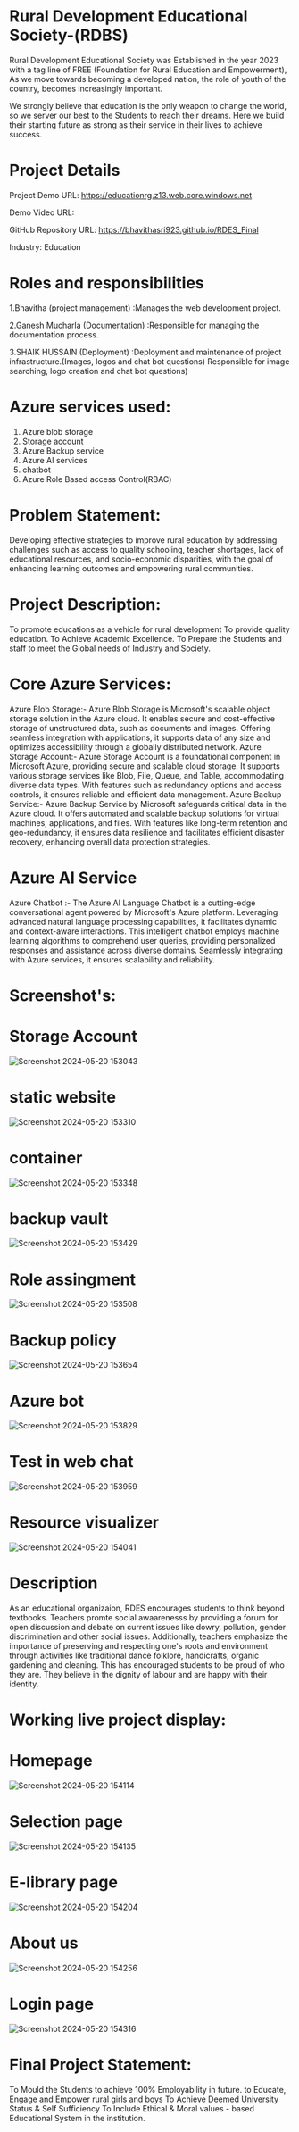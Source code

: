 # Rural Development Educational Society-(RDBS)
Rural Development Educational Society was Established in the year 2023 with a tag line of FREE (Foundation for Rural Education and Empowerment), As we move towards becoming a developed nation, the role of youth of the country, becomes increasingly important.

We strongly believe that education is the only weapon to change the world, so we server our best to the Students to reach their dreams. Here we build their starting future as strong as their service in their lives to achieve success.

# Project Details
Project Demo URL: https://educationrg.z13.web.core.windows.net

Demo Video URL: 

GitHub Repository URL: https://bhavithasri923.github.io/RDES_Final

Industry: Education

# Roles and responsibilities

1.Bhavitha (project management) :Manages the web development project.

2.Ganesh Mucharla  (Documentation) :Responsible for managing the documentation process.

3.SHAIK HUSSAIN (Deployment) :Deployment and maintenance of project infrastructure.(Images, logos and chat bot questions) Responsible for image searching, logo creation and chat bot questions)

# Azure services used:

1. Azure blob storage
2. Storage account
3. Azure Backup service
4. Azure AI services
5. chatbot
6. Azure Role Based access Control(RBAC)

# Problem Statement:

Developing effective strategies to improve rural education by addressing challenges such as access to quality schooling, teacher shortages, lack of educational resources, and socio-economic disparities, with the goal of enhancing learning outcomes and empowering rural communities.

# Project Description:

To promote educations as a vehicle for rural development
To provide quality education.
To Achieve Academic Excellence.
To Prepare the Students and staff to meet the Global needs of Industry and Society.

# Core Azure Services:
Azure Blob Storage:- Azure Blob Storage is Microsoft's scalable object storage solution in the Azure cloud. It enables secure and cost-effective storage of unstructured data, such as documents and images. Offering seamless integration with applications, it supports data of any size and optimizes accessibility through a globally distributed network. 
Azure Storage Account:- Azure Storage Account is a foundational component in Microsoft Azure, providing secure and scalable cloud storage. It supports various storage services like Blob, File, Queue, and Table, accommodating diverse data types. With features such as redundancy options and access controls, it ensures reliable and efficient data management. 
Azure Backup Service:- Azure Backup Service by Microsoft safeguards critical data in the Azure cloud. It offers automated and scalable backup solutions for virtual machines, applications, and files. With features like long-term retention and geo-redundancy, it ensures data resilience and facilitates efficient disaster recovery, enhancing overall data protection strategies.

# Azure AI Service
Azure Chatbot :- The Azure AI Language Chatbot is a cutting-edge conversational agent powered by Microsoft's Azure platform. Leveraging advanced natural language processing capabilities, it facilitates dynamic and context-aware interactions. This intelligent chatbot employs machine learning algorithms to comprehend user queries, providing personalized responses and assistance across diverse domains. Seamlessly integrating with Azure services, it ensures scalability and reliability.
# Screenshot's:

# Storage Account
![Screenshot 2024-05-20 153043](https://github.com/bhavithasri923/RDES/assets/169882041/0ba35130-801f-4b3c-991c-cb1c93c8ab0a)

# static website
![Screenshot 2024-05-20 153310](https://github.com/bhavithasri923/RDES/assets/169882041/09bb22ab-5a15-4fa8-9443-a479d828d185)

# container
![Screenshot 2024-05-20 153348](https://github.com/bhavithasri923/RDES/assets/169882041/04ce1adb-0a4c-45cb-80d4-2f682794f8bc)

# backup vault
![Screenshot 2024-05-20 153429](https://github.com/bhavithasri923/RDES/assets/169882041/d17a9e22-623f-47d4-9040-bab262321cd3)

# Role assingment
![Screenshot 2024-05-20 153508](https://github.com/bhavithasri923/RDES/assets/169882041/a1663722-a8f1-403d-9883-c0613e872fdd)

# Backup policy

![Screenshot 2024-05-20 153654](https://github.com/bhavithasri923/RDES/assets/169882041/28d250f8-e75f-4f4d-ae75-3820b1d7159a)

# Azure bot
![Screenshot 2024-05-20 153829](https://github.com/bhavithasri923/RDES/assets/169882041/9620af47-ecc5-4ae2-9928-679ba84b2aed)

# Test in web chat
![Screenshot 2024-05-20 153959](https://github.com/bhavithasri923/RDES/assets/169882041/dab773cd-2375-4f7e-af23-ece11cb6dfbc)

# Resource visualizer
![Screenshot 2024-05-20 154041](https://github.com/bhavithasri923/RDES/assets/169882041/28b63a19-8d4b-41fc-945e-b0dba70f80bd)


# Description
As an educational organizaion, RDES encourages students to think beyond textbooks. Teachers promte social awaarenesss by providing a forum for open discussion and debate on current issues like dowry, pollution, gender discrimination and other social issues. Additionally, teachers emphasize the importance of preserving and respecting one's roots and environment through activities like traditional dance folklore, handicrafts, organic gardening and cleaning. This has encouraged students to be proud of who they are. They believe in the dignity of labour and are happy with their identity.

# Working live project display:
# Homepage
![Screenshot 2024-05-20 154114](https://github.com/bhavithasri923/RDES/assets/169882041/40fc667b-4811-4db2-abec-32a81fa94dc6)

# Selection page
![Screenshot 2024-05-20 154135](https://github.com/bhavithasri923/RDES/assets/169882041/99e1fff0-873d-4dbf-b8d9-5b9f163d9df0)

# E-library page
![Screenshot 2024-05-20 154204](https://github.com/bhavithasri923/RDES/assets/169882041/61466b89-da22-44c1-8798-8ddb76adaa31)

# About us
![Screenshot 2024-05-20 154256](https://github.com/bhavithasri923/RDES/assets/169882041/83eb6895-c976-4504-98e2-ce246af0077d)

# Login page

![Screenshot 2024-05-20 154316](https://github.com/bhavithasri923/RDES/assets/169882041/18171597-9dfd-488a-8285-83072dd291fe)

# Final Project Statement:

To Mould the Students to achieve 100% Employability in future.
to Educate, Engage and Empower rural girls and boys
To Achieve Deemed University Status & Self Sufficiency
To Include Ethical & Moral values - based Educational System in the institution.
